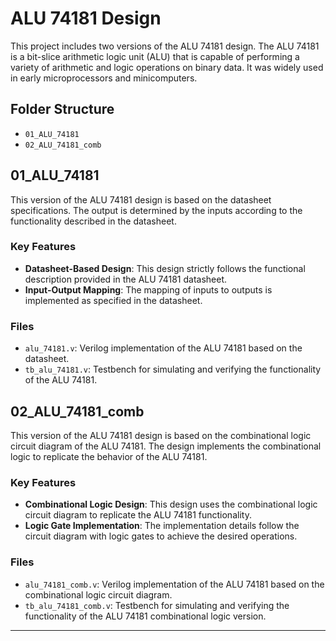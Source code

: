 # ALU 74181 Design

This project includes two versions of the ALU 74181 design. The ALU 74181 is a bit-slice arithmetic logic unit (ALU) that is capable of performing a variety of arithmetic and logic operations on binary data. It was widely used in early microprocessors and minicomputers.

## Folder Structure

- `01_ALU_74181`
- `02_ALU_74181_comb`

## 01_ALU_74181

This version of the ALU 74181 design is based on the datasheet specifications. The output is determined by the inputs according to the functionality described in the datasheet.

### Key Features

- **Datasheet-Based Design**: This design strictly follows the functional description provided in the ALU 74181 datasheet.
- **Input-Output Mapping**: The mapping of inputs to outputs is implemented as specified in the datasheet.

### Files

- `alu_74181.v`: Verilog implementation of the ALU 74181 based on the datasheet.
- `tb_alu_74181.v`: Testbench for simulating and verifying the functionality of the ALU 74181.

## 02_ALU_74181_comb

This version of the ALU 74181 design is based on the combinational logic circuit diagram of the ALU 74181. The design implements the combinational logic to replicate the behavior of the ALU 74181.

### Key Features

- **Combinational Logic Design**: This design uses the combinational logic circuit diagram to replicate the ALU 74181 functionality.
- **Logic Gate Implementation**: The implementation details follow the circuit diagram with logic gates to achieve the desired operations.

### Files

- `alu_74181_comb.v`: Verilog implementation of the ALU 74181 based on the combinational logic circuit diagram.
- `tb_alu_74181_comb.v`: Testbench for simulating and verifying the functionality of the ALU 74181 combinational logic version.


---
